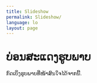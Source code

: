 ```yaml
---
title: Slideshow
permalink: Slideshow/
language: lo
layout: page
---
```

# ບ່ອນສະແດງຮູບພາບ
ກົດເບິ່ງຮູບພາບທີ່ໜ້າສົນໃຈໄດ້ຈາກນີ້.
